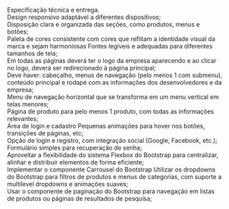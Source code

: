 Especificação técnica e entrega.<br/>
Design responsivo adaptável a diferentes dispositivos;<br/>
Disposição clara e organizada das seções, como produtos, menus e botões;<br/>
Paleta de cores consistente com cores que reflitam a identidade visual da marca e sejam harmoniosas Fontes legíveis e adequadas para diferentes tamanhos de tela;<br/> 
Em todas as páginas deverá ter o logo da empresa aparecendo e ao clicar no logo, deverá ser redirecionado à página principal;<br/>
Deve haver: cabeçalho, menus de navegação (pelo menos 1 com submenu), conteúdo principal e rodapé com as informações dos desenvolvedores e da empresa;<br/>
Menu de navegação horizontal que se transforma em um menu vertical em telas menores;<br/>
Página de produto para pelo menos 1 produto, com todas as informações relevantes;<br/>
Área de login e cadastro Pequenas animações para hover nos botões, transições de páginas, etc;<br/> 
Opção de login e registro, com integração social (Google, Facebook, etc.);<br/>
Formulário simples para recuperação de senha;<br/>
Aproveitar a flexibilidade do sistema Flexbox do Bootstrap para centralizar, alinhar e distribuir elementos de forma eficiente;<br/>
Implementar o componente Carrousel do Bootstrap Utilizar os dropdowns do Bootstrap para filtros de produtos e menus de categorias, com suporte a multilevel dropdowns e animações suaves;<br/> 
Usar o componente de paginação do Bootstrap para navegação em listas de produtos ou páginas de resultados de pesquisa;<br/>
